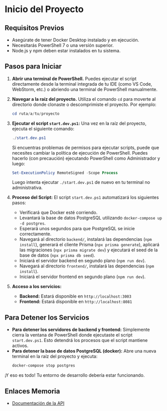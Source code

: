 # Inicio del Proyecto

## Requisitos Previos

*   Asegúrate de tener Docker Desktop instalado y en ejecución.
*   Necesitarás PowerShell 7 o una versión superior.
*   Node.js y npm deben estar instalados en tu sistema.

## Pasos para Iniciar

1.  **Abrir una terminal de PowerShell.**
    Puedes ejecutar el script directamente desde la terminal integrada de tu IDE (como VS Code, WebStorm, etc.) o abriendo una terminal de PowerShell manualmente.

2.  **Navegar a la raíz del proyecto.**
    Utiliza el comando `cd` para moverte al directorio donde clonaste o descomprimiste el proyecto. Por ejemplo:
    ```powershell
    cd ruta/a/tu/proyecto
    ```

3.  **Ejecutar el script `start.dev.ps1`:**
    Una vez en la raíz del proyecto, ejecuta el siguiente comando:
    ```powershell
    ./start.dev.ps1
    ```
    Si encuentras problemas de permisos para ejecutar scripts, puede que necesites cambiar la política de ejecución de PowerShell. Puedes hacerlo (con precaución) ejecutando PowerShell como Administrador y luego:
    ```powershell
    Set-ExecutionPolicy RemoteSigned -Scope Process
    ```
    Luego intenta ejecutar `./start.dev.ps1` de nuevo en tu terminal no administrativa.

4.  **Proceso del Script:**
    El script `start.dev.ps1` automatizará los siguientes pasos:
    *   Verificará que Docker esté corriendo.
    *   Levantará la base de datos PostgreSQL utilizando `docker-compose up -d postgres`.
    *   Esperará unos segundos para que PostgreSQL se inicie correctamente.
    *   Navegará al directorio `backend/`, instalará las dependencias (`npm install`), generará el cliente Prisma (`npx prisma generate`), aplicará las migraciones (`npx prisma migrate dev`) y ejecutará el seed de la base de datos (`npx prisma db seed`).
    *   Iniciará el servidor backend en segundo plano (`npm run dev`).
    *   Navegará al directorio `frontend/`, instalará las dependencias (`npm install`).
    *   Iniciará el servidor frontend en segundo plano (`npm run dev`).

5.  **Acceso a los servicios:**
    *   **Backend:** Estará disponible en `http://localhost:3003`
    *   **Frontend:** Estará disponible en `http://localhost:8081`

## Para Detener los Servicios

*   **Para detener los servidores de backend y frontend:** Simplemente cierra la ventana de PowerShell donde ejecutaste el script `start.dev.ps1`. Esto detendrá los procesos que el script mantiene activos.
*   **Para detener la base de datos PostgreSQL (docker):** Abre una nueva terminal en la raíz del proyecto y ejecuta:
    ```powershell
    docker-compose stop postgres
    ```

¡Y eso es todo! Tu entorno de desarrollo debería estar funcionando. 
 
## Enlaces Memoria

*   [Documentación de la API](http://localhost:3003/api/docs) 

    